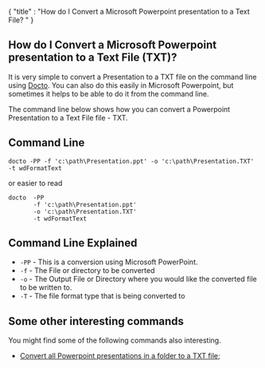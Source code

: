 {
    "title" : "How do I Convert a Microsoft Powerpoint presentation to a Text File? " 
}

How do I Convert a Microsoft Powerpoint presentation to a Text File (TXT)?         
-

It is very simple to convert a Presentation to a TXT file  on the command line using [Docto](https://github.com/tobya/docto). You can also do this easily in Microsoft Powerpoint, but sometimes it helps to be able to do it from the command line.  

The command line below shows how you can convert a Powerpoint Presentation to a Text File file - TXT.

Command Line 
-

 ````
 docto -PP -f 'c:\path\Presentation.ppt' -o 'c:\path\Presentation.TXT' -t wdFormatText
 ````
 or easier to read
 ````
 docto  -PP  
        -f 'c:\path\Presentation.ppt' 
        -o 'c:\path\Presentation.TXT' 
        -t wdFormatText
 ````

Command Line Explained 
-

 - `-PP` -  This is a conversion using Microsoft PowerPoint.  
 - `-f` -  The File or directory to be converted 
 - `-o` -  The Output File or Directory where you would like the converted file to be written to.
 - `-T` -  The file format type that is being converted to




Some other interesting commands
-

You might find some of the following commands also interesting.

- [Convert all Powerpoint presentations in a folder to a TXT file](ConvertDirPPTToFileTXT.md);
    

